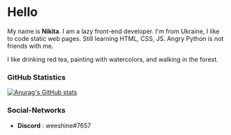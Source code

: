 # Hello

My name is <b>Nikita</b>. I am a lazy front-end developer.
I'm from Ukraine, I like to code static web pages. 
Still learning HTML, CSS, JS. Angry Python is not friends with me.

I like drinking red tea, painting with watercolors, and walking in the forest.

### GitHub Statistics
[![Anurag's GitHub stats](https://github-readme-stats.vercel.app/api?username=weeshineweb&show_icons=true&count_private=true&hide_border=true&theme=dark&icon_color=fff&layout=compact&border_radius=10)](https://github.com/anuraghazra/github-readme-stats)

### Social-Networks 

* <b>Discord</b> : weeshine#7657
